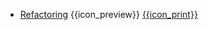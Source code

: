 * [Refactoring]({{baseUrl}}/refactoring/)
  <trigger for="pop:refactoring-preview">{{icon_preview}}</trigger> [{{icon_print}}](refactoring/print.html)

<popover id="pop:refactoring-preview" title="Refactoring {{icon_preview}}" placement="right">
  <div slot="content">
    <include src="preview.md" />
  </div>
</popover>
